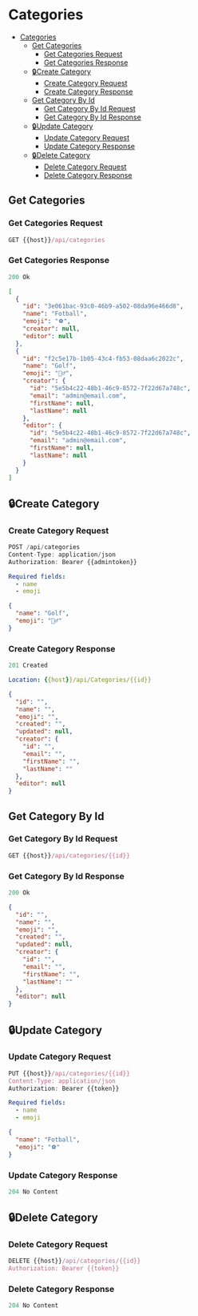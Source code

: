 # Categories

- [Categories](#categories)
  - [Get Categories](#get-categories)
    - [Get Categories Request](#get-categories-request)
    - [Get Categories Response](#get-categories-response)
  - [🔒Create Category](#create-category)
    - [Create Category Request](#create-category-request)
    - [Create Category Response](#create-category-response)
  - [Get Category By Id](#get-category-by-id)
    - [Get Category By Id Request](#get-category-by-id-request)
    - [Get Category By Id Response](#get-category-by-id-response)
  - [🔒Update Category](#update-category)
    - [Update Category Request](#update-category-request)
    - [Update Category Response](#update-category-response)
  - [🔒Delete Category](#delete-category)
    - [Delete Category Request](#delete-category-request)
    - [Delete Category Response](#delete-category-response)

## Get Categories

### Get Categories Request

```js
GET {{host}}/api/categories
```

### Get Categories Response

```js
200 Ok
```

```json
[
  {
    "id": "3e061bac-93c0-46b9-a502-08da96e466d8",
    "name": "Fotball",
    "emoji": "⚽",
    "creator": null,
    "editor": null
  },
  {
    "id": "f2c5e17b-1b05-43c4-fb53-08daa6c2022c",
    "name": "Golf",
    "emoji": "🏌️‍♂️",
    "creator": {
      "id": "5e5b4c22-48b1-46c9-8572-7f22d67a748c",
      "email": "admin@email.com",
      "firstName": null,
      "lastName": null
    },
    "editor": {
      "id": "5e5b4c22-48b1-46c9-8572-7f22d67a748c",
      "email": "admin@email.com",
      "firstName": null,
      "lastName": null
    }
  }
]
```

## 🔒Create Category

### Create Category Request

```js
POST /api/categories
Content-Type: application/json
Authorization: Bearer {{admintoken}}
```

```yml
Required fields:
  - name
  - emoji
```

```json
{
  "name": "Golf",
  "emoji": "🏌️‍♂️"
}
```

### Create Category Response

```js
201 Created
```

```yml
Location: {{host}}/api/Categories/{{id}}
```

```json
{
  "id": "",
  "name": "",
  "emoji": "",
  "created": "",
  "updated": null,
  "creator": {
    "id": "",
    "email": "",
    "firstName": "",
    "lastName": ""
  },
  "editor": null
}
```

## Get Category By Id

### Get Category By Id Request

```js
GET {{host}}/api/categories/{{id}}
```

### Get Category By Id Response

```js
200 Ok
```

```json
{
  "id": "",
  "name": "",
  "emoji": "",
  "created": "",
  "updated": null,
  "creator": {
    "id": "",
    "email": "",
    "firstName": "",
    "lastName": ""
  },
  "editor": null
}
```

## 🔒Update Category

### Update Category Request

```js
PUT {{host}}/api/categories/{{id}}
Content-Type: application/json
Authorization: Bearer {{token}}
```

```yml
Required fields:
  - name
  - emoji
```

```json
{
  "name": "Fotball",
  "emoji": "⚽"
}
```

### Update Category Response

```js
204 No Content
```

## 🔒Delete Category

### Delete Category Request

```js
DELETE {{host}}/api/categories/{{id}}
Authorization: Bearer {{token}}
```

### Delete Category Response

```js
204 No Content
```
